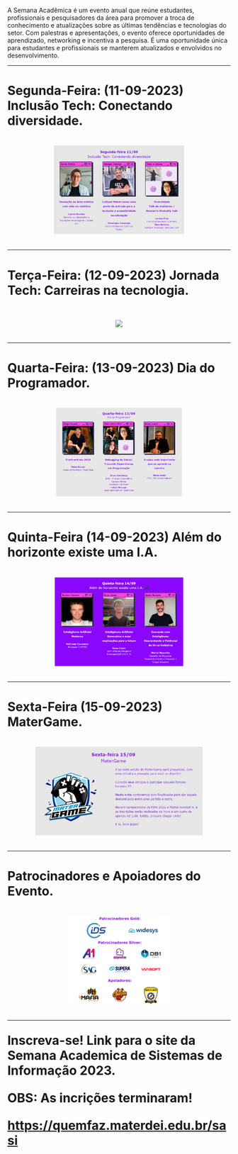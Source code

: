 A Semana Acadêmica é um evento anual que reúne estudantes, profissionais e pesquisadores da área para promover a troca de conhecimento e atualizações sobre as últimas tendências e tecnologias do setor. Com palestras e apresentações, o evento oferece oportunidades de aprendizado, networking e incentiva a pesquisa. É uma oportunidade única para estudantes e profissionais se manterem atualizados e envolvidos no desenvolvimento.

------------------------------------------------------

<h1>Segunda-Feira: (11-09-2023) Inclusão Tech: Conectando diversidade.<h1>

<div align=center>

<img height="200em" src="./img/segunda.png">

</div>

------------------------------------------------------

<h1>Terça-Feira: (12-09-2023) Jornada Tech: Carreiras na tecnologia.<h1>

<div align=center>

<img height="200em" src="./img/terça.png">

</div>

------------------------------------------------------

<h1>Quarta-Feira: (13-09-2023) Dia do Programador.<h1>

<div align=center>

<img height="200em" src="./img/quarta.png">

</div>

------------------------------------------------------

<h1>Quinta-Feira (14-09-2023) Além do horizonte existe uma I.A.<h1>

<div align=center>

<img height="200em" src="./img/quinta.png">

</div>

------------------------------------------------------

<h1>Sexta-Feira (15-09-2023) MaterGame.<h1>

<div align=center>

<img height="200em" src="./img/sexta.png">

</div>

------------------------------------------------------

<h1>Patrocinadores e Apoiadores do Evento.<h1>

<div align=center>

<img height="200em" src="./img/patrocinadores-e-apoiadores.png">

</div>

------------------------------------------------------

Inscreva-se! Link para o site da Semana Academica de Sistemas de Informação 2023.

OBS: As incrições terminaram! 

https://quemfaz.materdei.edu.br/sasi

